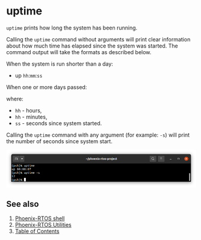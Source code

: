 # uptime

`uptime` prints how long the system has been running.

Calling the `uptime` command without arguments will print clear information about how much time has elapsed since the
system was started. The command output will take the formats as described below.

When the system is run shorter than a day:

- up `hh`:`mm`:`ss`

When one or more days passed:

where:

- `hh` - hours,
- `hh` - minutes,
- `ss` - seconds since system started.

Calling the `uptime` command with any argument (for example: `-s`) will print the number of seconds since system start.

![Image](../_images/uptime-output.png)

## See also

1. [Phoenix-RTOS shell](../psh.md)
2. [Phoenix-RTOS Utilities](../../utils.md)
3. [Table of Contents](../../../README.md)
